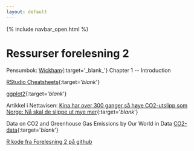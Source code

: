 ```yaml
---
layout: default
---
```

{% include navbar_open.html %}

# Ressurser forelesning 2

Pensumbok: [Wickham]([https://uit.instructure.com/files/1421071/download?download_frd=1](https://r4ds.had.co.nz/introduction.html)){:target='_blank_'} Chapter 1 -- Introduction

[RStudio Cheatsheets](https://www.rstudio.com/resources/cheatsheets/){:target='_blank_'}

[ggplot2](https://ggplot2.tidyverse.org/index.html){:target='_blank_'}

Artikkel i Nettavisen: [Kina har over 300 ganger så høye CO2-utslipp som Norge: Nå skal de slippe ut mye mer](https://www.nettavisen.no/okonomi/kina-har-over-300-ganger-sa-hoye-co2-utslipp-som-norge-na-skal-de-slippe-ut-mye-mer/s/12-95-3424169652){:target='_blank_'}

Data on CO2 and Greenhouse Gas Emissions by Our World in Data [CO2-data](https://ourworldindata.org/co2-and-other-greenhouse-gas-emissions){:target='_blank_'}

[R kode fra Forelesning 2 på github](https://github.com/uit-sok-1004-h22/uit-sok-1004-h22.github.io/blob/main/ressurssider/R_kode_CO2.R)
